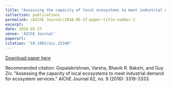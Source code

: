 ```yaml
---
title: "Assessing the capacity of local ecosystems to meet industrial demand for ecosystem services"
collection: publications
permalink: /AIChE Journal/2016-05-27-paper-title-number-1
excerpt: 
date: 2016-05-27
venue: 'AIChE Journal'
paperurl:
citation: "10.1002/aic.15340"
---
```



[Download paper here](https://aiche.onlinelibrary.wiley.com/doi/abs/10.1002/aic.15340)

Recommended citation: Gopalakrishnan, Varsha, Bhavik R. Bakshi, and Guy Ziv. "Assessing the capacity of local ecosystems to meet industrial demand for ecosystem services." AIChE Journal 62, no. 9 (2016): 3319-3333.

<div class='altmetric-embed' data-badge-type='donut' data-doi="10.1002/aic.15340"></div>
<script type='text/javascript' src='https://d1bxh8uas1mnw7.cloudfront.net/assets/embed.js'></script>
